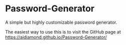 # Password-Generator
A simple but highly customizable password generator.

The easiest way to use this is to visit the GitHub page at https://aidiamond.github.io/Password-Generator/
